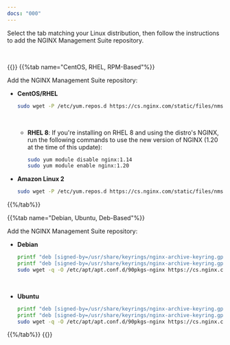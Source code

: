 ```yaml
---
docs: "000"
---
```

Select the tab matching your Linux distribution, then follow the instructions to add the NGINX Management Suite repository.

<br>

{{<tabs name="install_repo">}}
{{%tab name="CentOS, RHEL, RPM-Based"%}}

Add the NGINX Management Suite repository:

- **CentOS/RHEL**

   ```bash
   sudo wget -P /etc/yum.repos.d https://cs.nginx.com/static/files/nms.repo
   ```

   <br>

  - **RHEL 8**: If you're installing on RHEL 8 and using the distro's NGINX, run the following commands to use the new version of NGINX (1.20 at the time of this update):

    ```bash
    sudo yum module disable nginx:1.14
    sudo yum module enable nginx:1.20
    ```

- **Amazon Linux 2**

   ```bash
   sudo wget -P /etc/yum.repos.d https://cs.nginx.com/static/files/nms-amazon2.repo
   ```

{{%/tab%}}

{{%tab name="Debian, Ubuntu, Deb-Based"%}}

Add the NGINX Management Suite repository:

- **Debian**

  ```bash
  printf "deb [signed-by=/usr/share/keyrings/nginx-archive-keyring.gpg] https://pkgs.nginx.com/nms/debian `lsb_release -cs` nginx-plus\n" | sudo tee /etc/apt/sources.list.d/nms.list
  printf "deb [signed-by=/usr/share/keyrings/nginx-archive-keyring.gpg] https://pkgs.nginx.com/adm/debian `lsb_release -cs` nginx-plus\n" | sudo tee -a /etc/apt/sources.list.d/nms.list
  sudo wget -q -O /etc/apt/apt.conf.d/90pkgs-nginx https://cs.nginx.com/static/files/90pkgs-nginx
  ```

  <br>

- **Ubuntu**

  ```bash
  printf "deb [signed-by=/usr/share/keyrings/nginx-archive-keyring.gpg] https://pkgs.nginx.com/nms/ubuntu `lsb_release -cs` nginx-plus\n" | sudo tee /etc/apt/sources.list.d/nms.list
  printf "deb [signed-by=/usr/share/keyrings/nginx-archive-keyring.gpg] https://pkgs.nginx.com/adm/ubuntu `lsb_release -cs` nginx-plus\n" | sudo tee -a /etc/apt/sources.list.d/nms.list
  sudo wget -q -O /etc/apt/apt.conf.d/90pkgs-nginx https://cs.nginx.com/static/files/90pkgs-nginx
  ```

{{%/tab%}}
{{</tabs>}}
